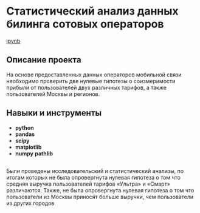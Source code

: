 # Статистический анализ данных билинга сотовых операторов

[ipynb](https://github.com/KlyuchevenkoE/yandex_praktikum/blob/master/notebooks/3_stat__billing/stat__billing.ipynb)

## Описание проекта
На основе предоставленных данных операторов мобильной связи необходимо проверить две нулевые гипотезы о соизмеримости прибыли от пользователей двух различных тарифов, а также пользователей Москвы и регионов.
## Навыки и инструменты

- **python**
- **pandas**
- **scipy**
- **matplotlib**
- **numpy**
 **pathlib**

## 

Были проведены исследовательский и статистический анализы, по итогам которых не была опровергнута нулевая гипотеза о том что средняя выручка пользователей тарифов «Ультра» и «Смарт» различаются. Также, не была опровергнута нулевая гипотеза о том что пользователи из Москвы приносят больше выручки, чем пользователи из других городов
